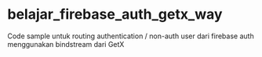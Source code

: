# belajar_firebase_auth_getx_way

Code sample untuk routing authentication / non-auth user dari firebase auth menggunakan bindstream dari GetX
